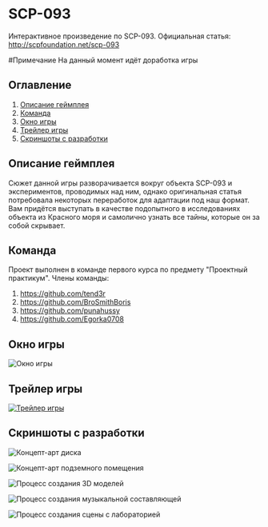 # SCP-093
Интерактивное произведение по SCP-093. Официальная статья: http://scpfoundation.net/scp-093

#Примечание
На данный момент идёт доработка игры

## Оглавление
1. [Описание геймплея](#Описание-геймплея)
2. [Команда](#Команда)
3. [Окно игры](#Окно-игры)
4. [Трейлер игры](#Трейлер-игры)
5. [Скриншоты с разработки](#Скриншоты-с-разработки)

## Описание геймплея
Сюжет данной игры разворачивается вокруг объекта SCP-093 и экспериментов, проводимых над ним, однако оригинальная статья потребовала некоторых переработок для адаптации под наш формат. Вам придётся выступать в качестве подопытного в исследованиях объекта из Красного моря и самолично узнать все тайны, которые он за собой скрывает.

## Команда
Проект выполнен в команде первого курса по предмету "Проектный практикум". Члены команды:
1. https://github.com/tend3r
2. https://github.com/BroSmithBoris
3. https://github.com/punahussy
4. https://github.com/Egorka0708

## Окно игры
![Окно игры](https://i.postimg.cc/qRrj9cB7/image.png "Окно игры")

## Трейлер игры
[![Трейлер игры](https://img.youtube.com/vi/ima1iJogQnk/0.jpg)](https://www.youtube.com/watch?v=ima1iJogQnk)

## Скриншоты с разработки
![Концепт-арт диска](https://i.postimg.cc/NjpsyDV3/image.png "Концепт-арт диска")

![Концепт-арт подземного помещения](https://i.postimg.cc/sXZsNrXz/image.png "Концепт-арт подезмного помещения")

![Процесс создания 3D моделей](https://i.postimg.cc/yNxV09Ck/image.png "Процесс создания 3D моделей")

![Процесс создания музыкальной составляющей](https://i.postimg.cc/7h8wvWG2/image.png "Процесс создания музыкальной составляющей")

![Процесс создания сцены с лабораторией](https://i.postimg.cc/YSPtR9t8/image.png "Процесс создания сцены с лабораторией")
